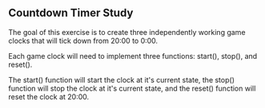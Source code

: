 ## Countdown Timer Study

The goal of this exercise is to create three independently working game clocks that will tick down from 20:00 to 0:00.

Each game clock will need to implement three functions: start(), stop(), and reset().

The start() function will start the clock at it's current state, the stop() function will stop the clock at it's current state, and the reset() function will reset the clock at 20:00.